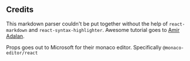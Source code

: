 # <MdPreview />

## Credits
This markdown parser couldn't be put together without the help of `react-markdown` and `react-syntax-highlighter`. Awesome tutorial goes to [Amir Adalan](https://amirardalan.com/blog/syntax-highlight-code-in-markdown).  
  
Props goes out to Microsoft for their monaco editor. Specifically `@monaco-editor/react`